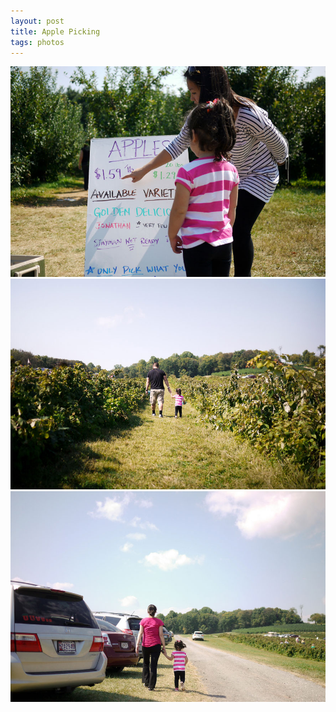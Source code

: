 ```yaml
---
layout: post
title: Apple Picking
tags: photos
---
```

<div class="photo-block top">
    <img src="/assets/img/2012-09-24_Orchard1.jpg" title="First time at the orchard"/>
    <img src="/assets/img/2012-09-24_Orchard2.jpg" title="With Daddy"/>
    <img src="/assets/img/2012-09-24_Orchard3.jpg" title="With Mommy"/>
</div>